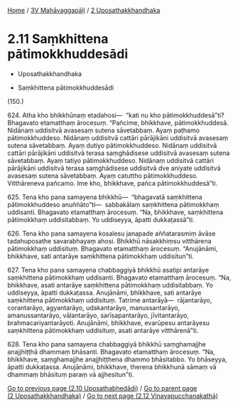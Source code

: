 
[Home](/) / [3V Mahāvaggapāḷi](...md) / [2 Uposathakkhandhaka](../3V/2.md)

# 2.11 Saṃkhittena pātimokkhuddesādi

* Uposathakkhandhaka

* Saṃkhittena pātimokkhuddesādi

(150.)

624\. Atha kho bhikkhūnaṃ etadahosi—  “kati nu kho pātimokkhuddesā”ti? Bhagavato etamatthaṃ ārocesuṃ. “Pañcime, bhikkhave, pātimokkhuddesā. Nidānaṃ uddisitvā avasesaṃ sutena sāvetabbaṃ. Ayaṃ paṭhamo pātimokkhuddeso. Nidānaṃ uddisitvā cattāri pārājikāni uddisitvā avasesaṃ sutena sāvetabbaṃ. Ayaṃ dutiyo pātimokkhuddeso. Nidānaṃ uddisitvā cattāri pārājikāni uddisitvā terasa saṃghādisese uddisitvā avasesaṃ sutena sāvetabbaṃ. Ayaṃ tatiyo pātimokkhuddeso. Nidānaṃ uddisitvā cattāri pārājikāni uddisitvā terasa saṃghādisese uddisitvā dve aniyate uddisitvā avasesaṃ sutena sāvetabbaṃ. Ayaṃ catuttho pātimokkhuddeso. Vitthāreneva pañcamo. Ime kho, bhikkhave, pañca pātimokkhuddesā”ti.

625\. Tena kho pana samayena bhikkhū—  “bhagavatā saṃkhittena pātimokkhuddeso anuññāto”ti—  sabbakālaṃ saṃkhittena pātimokkhaṃ uddisanti. Bhagavato etamatthaṃ ārocesuṃ. “Na, bhikkhave, saṃkhittena pātimokkhaṃ uddisitabbaṃ. Yo uddiseyya, āpatti dukkaṭassā”ti.

626\. Tena kho pana samayena kosalesu janapade aññatarasmiṃ āvāse tadahuposathe savarabhayaṃ ahosi. Bhikkhū nāsakkhiṃsu vitthārena pātimokkhaṃ uddisituṃ. Bhagavato etamatthaṃ ārocesuṃ. “Anujānāmi, bhikkhave, sati antarāye saṃkhittena pātimokkhaṃ uddisitun”ti.

627\. Tena kho pana samayena chabbaggiyā bhikkhū asatipi antarāye saṃkhittena pātimokkhaṃ uddisanti. Bhagavato etamatthaṃ ārocesuṃ. “Na, bhikkhave, asati antarāye saṃkhittena pātimokkhaṃ uddisitabbaṃ. Yo uddiseyya, āpatti dukkaṭassa. Anujānāmi, bhikkhave, sati antarāye saṃkhittena pātimokkhaṃ uddisituṃ. Tatrime antarāyā—  rājantarāyo, corantarāyo, agyantarāyo, udakantarāyo, manussantarāyo, amanussantarāyo, vāḷantarāyo, sarīsapantarāyo, jīvitantarāyo, brahmacariyantarāyoti. Anujānāmi, bhikkhave, evarūpesu antarāyesu saṃkhittena pātimokkhaṃ uddisituṃ, asati antarāye vitthārenā”ti.

628\. Tena kho pana samayena chabbaggiyā bhikkhū saṃghamajjhe anajjhiṭṭhā dhammaṃ bhāsanti. Bhagavato etamatthaṃ ārocesuṃ. “Na, bhikkhave, saṃghamajjhe anajjhiṭṭhena dhammo bhāsitabbo. Yo bhāseyya, āpatti dukkaṭassa. Anujānāmi, bhikkhave, therena bhikkhunā sāmaṃ vā dhammaṃ bhāsituṃ paraṃ vā ajjhesitun”ti.

[Go to previous page (2.10 Uposathabhedādi)](2.10.md) / [Go to parent page (2 Uposathakkhandhaka)](../3V/2.md) / [Go to next page (2.12 Vinayapucchanakathā)](2.12.md)


